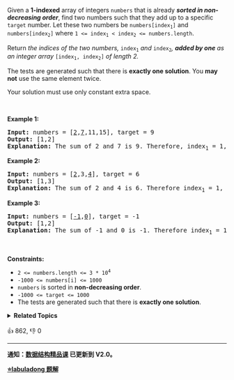 <p>Given a <strong>1-indexed</strong> array of integers <code>numbers</code> that is already <strong><em>sorted in non-decreasing order</em></strong>, find two numbers such that they add up to a specific <code>target</code> number. Let these two numbers be <code>numbers[index<sub>1</sub>]</code> and <code>numbers[index<sub>2</sub>]</code> where <code>1 &lt;= index<sub>1</sub> &lt; index<sub>2</sub> &lt;= numbers.length</code>.</p>

<p>Return<em> the indices of the two numbers, </em><code>index<sub>1</sub></code><em> and </em><code>index<sub>2</sub></code><em>, <strong>added by one</strong> as an integer array </em><code>[index<sub>1</sub>, index<sub>2</sub>]</code><em> of length 2.</em></p>

<p>The tests are generated such that there is <strong>exactly one solution</strong>. You <strong>may not</strong> use the same element twice.</p>

<p>Your solution must use only constant extra space.</p>

<p>&nbsp;</p>
<p><strong>Example 1:</strong></p>

<pre>
<strong>Input:</strong> numbers = [<u>2</u>,<u>7</u>,11,15], target = 9
<strong>Output:</strong> [1,2]
<strong>Explanation:</strong> The sum of 2 and 7 is 9. Therefore, index<sub>1</sub> = 1, index<sub>2</sub> = 2. We return [1, 2].
</pre>

<p><strong>Example 2:</strong></p>

<pre>
<strong>Input:</strong> numbers = [<u>2</u>,3,<u>4</u>], target = 6
<strong>Output:</strong> [1,3]
<strong>Explanation:</strong> The sum of 2 and 4 is 6. Therefore index<sub>1</sub> = 1, index<sub>2</sub> = 3. We return [1, 3].
</pre>

<p><strong>Example 3:</strong></p>

<pre>
<strong>Input:</strong> numbers = [<u>-1</u>,<u>0</u>], target = -1
<strong>Output:</strong> [1,2]
<strong>Explanation:</strong> The sum of -1 and 0 is -1. Therefore index<sub>1</sub> = 1, index<sub>2</sub> = 2. We return [1, 2].
</pre>

<p>&nbsp;</p>
<p><strong>Constraints:</strong></p>

<ul>
	<li><code>2 &lt;= numbers.length &lt;= 3 * 10<sup>4</sup></code></li>
	<li><code>-1000 &lt;= numbers[i] &lt;= 1000</code></li>
	<li><code>numbers</code> is sorted in <strong>non-decreasing order</strong>.</li>
	<li><code>-1000 &lt;= target &lt;= 1000</code></li>
	<li>The tests are generated such that there is <strong>exactly one solution</strong>.</li>
</ul>
<details><summary><strong>Related Topics</strong></summary>数组 | 双指针 | 二分查找</details><br>

<div>👍 862, 👎 0</div>

<div id="labuladong"><hr>

**通知：[数据结构精品课](https://aep.h5.xeknow.com/s/1XJHEO) 已更新到 V2.0。**



<p><strong><a href="https://labuladong.github.io/article?qno=167" target="_blank">⭐️labuladong 题解</a></strong></p>
</div>








